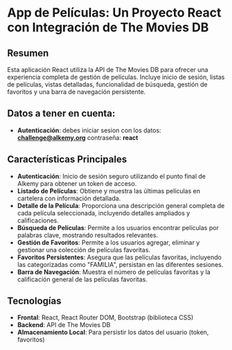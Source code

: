 # App de Películas: Un Proyecto React con Integración de The Movies DB

## Resumen

Esta aplicación React utiliza la API de The Movies DB para ofrecer una experiencia completa de gestión de películas. Incluye inicio de sesión, listas de películas, vistas detalladas, funcionalidad de búsqueda, gestión de favoritos y una barra de navegación persistente.

## Datos a tener en cuenta:
- **Autenticación**: debes iniciar sesion con los datos: **challenge@alkemy.org** contraseña: **react**



## Características Principales

- **Autenticación**: Inicio de sesión seguro utilizando el punto final de Alkemy para obtener un token de acceso.
- **Listado de Películas**: Obtiene y muestra las últimas películas en cartelera con información detallada.
- **Detalle de la Película**: Proporciona una descripción general completa de cada película seleccionada, incluyendo detalles ampliados y calificaciones.
- **Búsqueda de Películas**: Permite a los usuarios encontrar películas por palabras clave, mostrando resultados relevantes.
- **Gestión de Favoritos**: Permite a los usuarios agregar, eliminar y gestionar una colección de películas favoritas.
- **Favoritos Persistentes**: Asegura que las películas favoritas, incluyendo las categorizadas como "FAMILIA", persistan en las diferentes sesiones.
- **Barra de Navegación**: Muestra el número de películas favoritas y la calificación general de las películas favoritas.

## Tecnologías

- **Frontal**: React, React Router DOM, Bootstrap (biblioteca CSS)
- **Backend**: API de The Movies DB
- **Almacenamiento Local**: Para persistir los datos del usuario (token, favoritos)